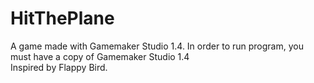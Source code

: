 # HitThePlane
A game made with Gamemaker Studio 1.4. In order to run program, you must have a copy of Gamemaker Studio 1.4
<br>
Inspired by Flappy Bird.
